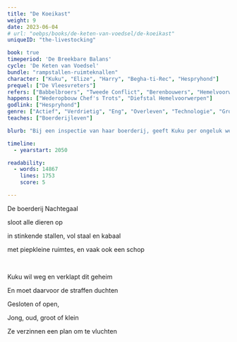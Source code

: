 ```yaml
---
title: "De Koeikast"
weight: 9
date: 2023-06-04
# url: "oebps/books/de-keten-van-voedsel/de-koeikast"
uniqueID: "the-livestocking"

book: true
timeperiod: 'De Breekbare Balans'
cycle: 'De Keten van Voedsel'
bundle: "rampstallen-ruimteknallen"
character: ["Kuku", "Elize", "Harry", "Begha-ti-Rec", "Hespryhond"]
prequel: ["De Vleesvreters"]
refers: ["Babbelbroers", "Tweede Conflict", "Berenbouwers", "Hemelvoorwerpen", "Chef", "Voorspellingen van Guds", "Steen van Zekerstof", "Windvlaagvleugel", "Soliduri"]
happens: ["Wederopbouw Chef's Trots", "Diefstal Hemelvoorwerpen"]
godlink: ["Hespryhond"]
genre: ["Actief", "Verdrietig", "Eng", "Overleven", "Technologie", "Groeien", "Tussendoortje"]
teaches: ["Boerderijleven"]

blurb: "Bij een inspectie van haar boerderij, geeft Kuku per ongeluk weg dat ze slecht worden behandeld. De boer krijgt twee weken om de boerderij op orde te krijgen, terwijl hij zint op wraak."

timeline:
  - yearstart: 2050

readability:
  - words: 14867
    lines: 1753
    score: 5

---
```


De boerderij Nachtegaal 

sloot alle dieren op

in stinkende stallen, vol staal en kabaal

met piepkleine ruimtes, en vaak ook een schop

&nbsp;

Kuku wil weg en verklapt dit geheim

En moet daarvoor de straffen duchten

Gesloten of open, 

Jong, oud, groot of klein

Ze verzinnen een plan om te vluchten


